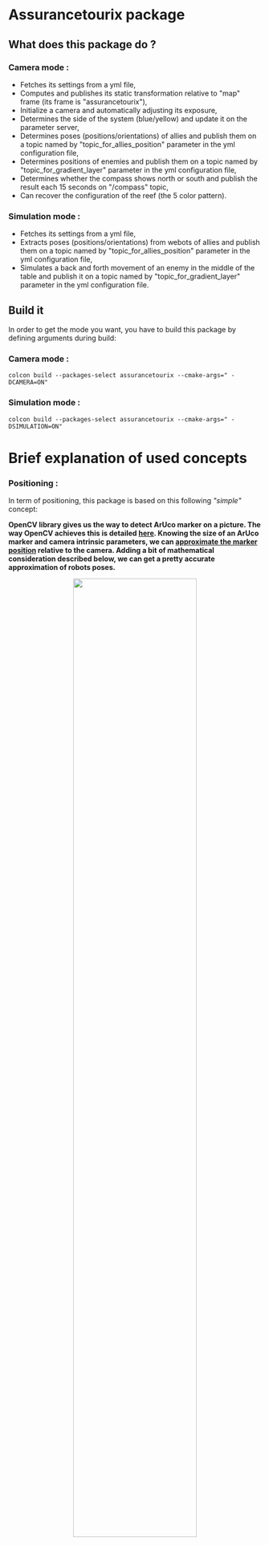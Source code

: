 # Assurancetourix package

## What does this package do ?

### Camera mode :

- Fetches its settings from a yml file,
- Computes and publishes its static transformation relative to "map" frame (its frame is "assurancetourix"),
- Initialize a camera and automatically adjusting its exposure,
- Determines the side of the system (blue/yellow) and update it on the parameter server,
- Determines poses (positions/orientations) of allies and publish them on a topic named by "topic_for_allies_position" parameter in the yml configuration file,
- Determines positions of enemies and publish them on a topic named by "topic_for_gradient_layer" parameter in the yml configuration file,
- Determines whether the compass shows north or south and publish the result each 15 seconds on "/compass" topic,
- Can recover the configuration of the reef (the 5 color pattern).

### Simulation mode :

- Fetches its settings from a yml file,
- Extracts poses (positions/orientations) from webots of allies and publish them on a topic named by "topic_for_allies_position" parameter in the yml configuration file,
- Simulates a back and forth movement of an enemy in the middle of the table and publish it on a topic named by "topic_for_gradient_layer" parameter in the yml configuration file.

## Build it

In order to get the mode you want, you have to build this package by defining arguments during build:

### Camera mode :
`colcon build --packages-select assurancetourix --cmake-args=" -DCAMERA=ON"`

### Simulation mode :
`colcon build --packages-select assurancetourix --cmake-args=" -DSIMULATION=ON"`

# Brief explanation of used concepts

### Positioning :

In term of positioning, this package is based on this following *"simple"* concept:

**OpenCV library gives us the way to detect ArUco marker on a picture. The way OpenCV achieves this is detailed [here](https://docs.opencv.org/4.5.2/d5/dae/tutorial_aruco_detection.html). Knowing the size of an ArUco marker and camera intrinsic parameters, we can [approximate the marker position](https://docs.opencv.org/4.5.2/d9/d6a/group__aruco.html#ga84dd2e88f3e8c3255eb78e0f79571bd1) relative to the camera. Adding a bit of mathematical consideration described below, we can get a pretty accurate approximation of robots poses.**

<p align="center">
<img src="./doc/pictures/aruco_detection.png" title="" width="70%">
</p>
<br/>

### Color finding :

The way OpenCV compute position is way harder than the reverse consideration which is :
*Finding a pixel in the picture knowing camera intrinsic parameters and a given x, y, z position relative to the camera.*

In fact the difficult part of this is to understand the mathematics models we are using in this package. We haven't been capable of finding a function in OpenCV that directly solves the problem, so we had to mathematically investigate how to achieve it. Don't worry I'll describe it later.

Knowing the pixel of interest, it's easy to get the color, indeed, an image (in OpenCV) is an array of array of unsigned char[3] such as [blue, green, red].

## Positioning

The basic concept of positioning explained, we can start diving into some more complex considerations.

Remember, in order to get an estimation of the position of ArUco markers, we have to find camera intrinsic parameters. Luckily, I wrote for you a [complete guide](https://github.com/robotique-ecam/new_camera_calibration) to find those. This repository **isn't perfect**, maybe you'll have to modify a bit of some codes for it to achieve what you want, but overall, i think it's the **perfect way to introduce and understand** the different models involved.

*Disclaimer : for performance reasons, Assurancetourix package is written in cpp and not in python as in the "new_camera_calibration" repository.*

Now you've read "new_camera_calibration" repository, you understand a bit more about, what on the earth, are the pinhole and fisheye models.

But before continuing I want to describe a bit more about the link between the original image and the fisheye correction model image knowing camera intrinsic parameters of the fisheye model.

*Original image on the left, fisheye corrected model image **balanced** (balance 0.3) on the right*

<p align="center">
<img src="./doc/pictures/fisheye_model.png" title="" width="70%">
</p>
<br/>

If the image wasn't balanced (*balance 0.0*), it would have this appearance:

<p align="center">
<img src="./doc/pictures/fisheye_unbalanced.jpg" title="" width="70%">
</p>
<br/>

*(The picture isn't far away from the table from my perspective, that's why i had a little bit of balance.)*

In case you haven't understand what i want to describe, it's this following projection:
*I have a pixel from my original image that i want to transfer into my fisheye corrected image balanced.*

<p align="center">
<img src="./doc/pictures/fisheye_correction_projection.png" title="" width="70%">
</p>
<br/>

They're 2 steps to project a pixel from the original picture to the fisheye corrected and balanced one :
- First of all call the `cv::fisheye::undistortPoints` described in the [OpenCV documentation](https://docs.opencv.org/3.4/db/d58/group__calib3d__fisheye.html#gab738cdf90ceee97b2b52b0d0e7511541) .
- Then, you'll need a transformation matrix that apply this described balance (this matrix is returned by [this line](https://github.com/robotique-ecam/new_camera_calibration/blob/dd0f6d4a4a6e2ea9ae4b847f263cee3a2a607e0b/fisheye_model/fisheye_undistord.py#L49) in the script that undistort a fisheye picture in the *new_camera_calibration* repository). Having this matrix (I'll call it new_K), here's the equation to get the new pixel position:

<p align="center">
<img src="./doc/formulas/projection_original_to_fisheye_corrected_balanced/formula_pic.png" title="" width="40%">
</p>
<br/>

### Camera settings

*How did we choose settings of the camera ?*
I'll assume you have a little background on how a camera works. We used a cool tools called [guvcview](https://doc.ubuntu-fr.org/guvcview) a very useful tool in which you can configure a bunch of options of you camera.

The principal difficulty was to **find a balance between motion blur and exposure time**. Keep in mind that we're capturing images of moving objects, that's not a problem if you're using a camera with a global shutter but they're way too expensive for us. That's why we're using a camera with an electronic rolling shutter.

If the exposure time if high, your image will be crystal clear in terms of colors (if other settings such as in the [yml parameters](https://github.com/robotique-ecam/cdfr/blob/0ad78d1e6dd02f59c0d3c98cf28d651a6cd22c88/src/assurancetourix/assurancetourix/param/assurancetourix.yml) file are correctly balanced), **but** you'll capture motion blur, so ArUco marker detection will not work as expected. In the opposite, if you set the exposure of the camera too low, for sure motion blur will not exist, **but** the picture will be way to dark for the ArUco marker detection to work as expected.

*An advice for you is to do some ArUco detection tests with settings that suits your camera and tweak them in order to have the lowest exposure time.*

**Now big problem :**
Ok that's cool, your settings are working great, but **only in your actual condition !** In fact the exposure setting is heavily dependent from the ambient light. We had to find a way to automatically configures it when starting Assurancetourix.

The solution is pretty simple:
- Put a white paper somewhere on the table (at known coordinates),
- Initialize the exposure value at a given start value,
- Check on the picture, at the white paper pixels, the BGR value,
	- If the average of the BGR value isn't high enough, raise the exposure,
	- If this average value is good enough, the time exposure is good enough, end of the auto-calibration.

<p align="center">
<img src="./doc/pictures/white_paper.jpg" title="" width="70%">
</p>
<br/>

If you pay attention at the exposure solution, you've notice that I wrote about a way to find pixel from a given coordinate on the table. It's a bit early to discuss about it, but I will cover this topic a little later in this documentation.

### Get a position from a detected ArUco marker

Now it's time for you to understand how to find a pose (position, orientation) from a given ArUco marker that has been detected.

Reminder on our setup :
- Our camera is the [following](https://www.amazon.com/Camera-IMX317-Sensor-Windows-Android/dp/B08CV37Y2H?th=1): 4k camera, 170° fisheye lens, IMX317,
- It is used as central tracking system,
- Raspberry pi 4.

Here are steps to find the location of an ArUco marker (for our setup):
- [Step 1](https://github.com/robotique-ecam/cdfr/blob/0ad78d1e6dd02f59c0d3c98cf28d651a6cd22c88/src/assurancetourix/assurancetourix/src/assurancetourix.cpp#L298): Capture an image,
- [Step 2](https://github.com/robotique-ecam/cdfr/blob/0ad78d1e6dd02f59c0d3c98cf28d651a6cd22c88/src/assurancetourix/assurancetourix/src/assurancetourix.cpp#L424): Find the ArUco on this image, `cv::aruco::detectMarkers` gives us a vector of vector of Point2f (typically x,y of a pixel), each Point2f represents an edge of a detected marker. Plus we have a vector of ID of ArUco markers detected in the picture.
- [Step 3](https://github.com/robotique-ecam/cdfr/blob/0ad78d1e6dd02f59c0d3c98cf28d651a6cd22c88/src/assurancetourix/assurancetourix/src/assurancetourix.cpp#L400): Project all pixels of interest from the original picture to a space which represent the so called *fisheye corrected and balanced space* with the technique described in *the preamble*.
- [Step 4](https://github.com/robotique-ecam/cdfr/blob/0ad78d1e6dd02f59c0d3c98cf28d651a6cd22c88/src/assurancetourix/assurancetourix/src/assurancetourix.cpp#L504): Estimate poses of detected ArUco markers, know you have projected pixels of interest into a pinhole model, you can call `cv::aruco::estimatePoseSingleMarkers` with intrinsic parameters of your pinhole model. You get two vectors of vec3D representing the translation and orientation relative to the camera.

Of course that's a bit complex in terms of code because there's other stuff happening in the same time in our code. Such as the transformation of all markers from *assurancetourix* frame to a frame we're calling *map*, the estimation of robots poses extracted from all the poses of markers etc. This will be described later in the documentation.

Some details I think it's good for you to know:
- The accuracy of your positioning depends a lot of your camera models, **do not rush the model determination step** (described in "new_camera_calibration"). For example, with 400 pictures for determining the fisheye_model and another 400 pictures for the pinhole model, we achieved less than 1 cm accuracy near the camera and 3 cm accuracy in edges of the table,
- Read a lot of documentations about what you're using. By understanding what you manipulate, it'll be a lot easier for you to understand what is going wrong,
- Tweak the [parameters](https://docs.opencv.org/4.5.2/d1/dcd/structcv_1_1aruco_1_1DetectorParameters.html) of the ArUco detection, here's a pro tip: [corner refinement](https://github.com/robotique-ecam/cdfr/blob/0ad78d1e6dd02f59c0d3c98cf28d651a6cd22c88/src/assurancetourix/assurancetourix/src/assurancetourix.cpp#L39). 
